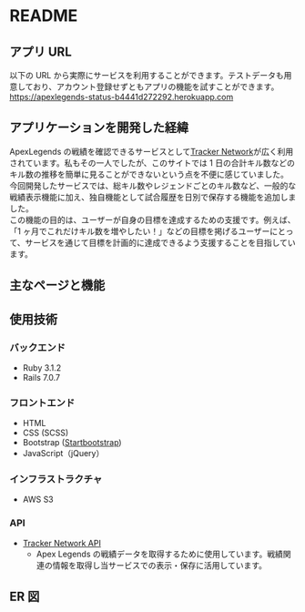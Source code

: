 # README

## アプリ URL

以下の URL から実際にサービスを利用することができます。テストデータも用意しており、アカウント登録せずともアプリの機能を試すことができます。  
https://apexlegends-status-b4441d272292.herokuapp.com

## アプリケーションを開発した経緯

ApexLegends の戦績を確認できるサービスとして[Tracker Network](https://tracker.gg/ "Tracker Network")が広く利用されています。私もその一人でしたが、このサイトでは 1 日の合計キル数などのキル数の推移を簡単に見ることができないという点を不便に感じていました。  
今回開発したサービスでは、総キル数やレジェンドごとのキル数など、一般的な戦績表示機能に加え、独自機能として試合履歴を日別で保存する機能を追加しました。  
この機能の目的は、ユーザーが自身の目標を達成するための支援です。例えば、「1 ヶ月でこれだけキル数を増やしたい！」などの目標を掲げるユーザーにとって、サービスを通じて目標を計画的に達成できるよう支援することを目指しています。

## 主なページと機能

## 使用技術

### バックエンド

- Ruby 3.1.2
- Rails 7.0.7

### フロントエンド

- HTML
- CSS (SCSS)
- Bootstrap ([Startbootstrap](https://startbootstrap.com/template/scrolling-nav "Start Bootstrap"))
- JavaScript（jQuery）

### インフラストラクチャ

- AWS S3

### API

- [Tracker Network API](https://tracker.gg/ "Tracker Network API")
  - Apex Legends の戦績データを取得するために使用しています。戦績関連の情報を取得し当サービスでの表示・保存に活用しています。

## ER 図
